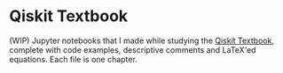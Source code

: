 # Qiskit Textbook

(WIP) Jupyter notebooks that I made while studying the [Qiskit Textbook](https://qiskit.org/textbook/preface.html), complete with code examples, descriptive comments and LaTeX'ed equations. Each file is one chapter.
